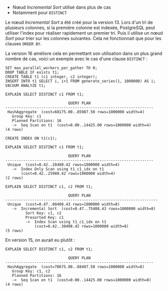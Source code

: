 <!--
Les commits sur ce sujet sont :
* https://git.postgresql.org/gitweb/?p=postgresql.git;a=commit;h=a9c70b46dbe152e094f137f7e6ba9cd3a638ee25

-->

<div class="slide-content">

  * Nœud _Incremental Sort_ utilisé dans plus de cas
  * Notamment pour `DISTINCT`

</div>

<div class="notes">

Le nœud _Incremental Sort_ a été créé pour la version 13. Lors d'un tri de
plusieurs colonnes, si la première colonne est indexée, PostgreSQL peut utiliser
l'index pour réaliser rapidement un premier tri. Puis il utilise un nœud _Sort_
pour trier sur les colonnes suivantes. Cela ne fonctionnait que pour les clauses
`ORDER BY`.

La version 16 améliore cela en permettant son utilisation dans un plus grand
nombre de cas, voici un exemple avec le cas d'une clause `DISTINCT` :

```
SET max_parallel_workers_per_gather TO 0;
DROP TABLE IF exists t1;
CREATE TABLE t1 (c1 integer, c2 integer);
INSERT INTO t1 SELECT i, i+1 FROM generate_series(1, 1000000) AS i;
VACUUM ANALYZE t1;

EXPLAIN SELECT DISTINCT c1 FROM t1;

                            QUERY PLAN                            
------------------------------------------------------------------
 HashAggregate  (cost=68175.00..85987.50 rows=1000000 width=4)
   Group Key: c1
   Planned Partitions: 16
   ->  Seq Scan on t1  (cost=0.00..14425.00 rows=1000000 width=4)
(4 rows)

CREATE INDEX ON t1(c1);

EXPLAIN SELECT DISTINCT c1 FROM t1;

                            QUERY PLAN
------------------------------------------------------------------
 Unique  (cost=0.42..28480.42 rows=1000000 width=4)
   ->  Index Only Scan using t1_c1_idx on t1
       (cost=0.42..25980.42 rows=1000000 width=4)
(2 rows)

EXPLAIN SELECT DISTINCT c1, c2 FROM t1;

                            QUERY PLAN
--------------------------------------------------------------------
 Unique  (cost=0.47..80408.43 rows=1000000 width=8)
   ->  Incremental Sort  (cost=0.47..75408.43 rows=1000000 width=8)
         Sort Key: c1, c2
         Presorted Key: c1
         ->  Index Scan using t1_c1_idx on t1
             (cost=0.42..30408.42 rows=1000000 width=8)
(5 rows)
```

En version 15, on aurait eu plutôt :

```
EXPLAIN SELECT DISTINCT c1, c2 FROM t1;

                            QUERY PLAN                            
------------------------------------------------------------------
 HashAggregate  (cost=70675.00..88487.50 rows=1000000 width=8)
   Group Key: c1, c2
   Planned Partitions: 16
   ->  Seq Scan on t1  (cost=0.00..14425.00 rows=1000000 width=8)
(4 rows)
```

</div>

